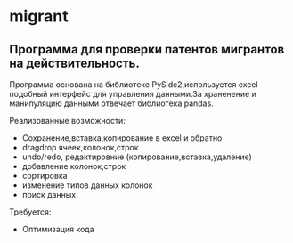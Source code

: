 # migrant
## Программа для проверки патентов мигрантов на действительность.

Программа основана на библиотеке PySide2,используется excel подобный интерфейс для управления данными.За храненение и манипуляцию данными отвечает библиотека pandas.

Реализованные возможности:
- Cохранение,вставка,копирование в excel и обратно
- dragdrop ячеек,колонок,строк
- undo/redo, редактировние (копирование,вставка,удаление)
- добавление колонок,cтрок
- сортировка
- изменение типов данных колонок
- поиск данных 

Требуется:
- Оптимизация кода
